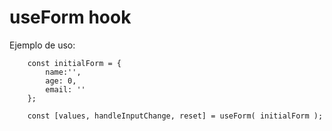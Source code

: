 # useForm hook

Ejemplo de uso:

```
    const initialForm = {
        name:'',
        age: 0,
        email: ''
    };

    const [values, handleInputChange, reset] = useForm( initialForm );
```